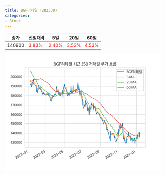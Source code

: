 ```yaml
---
title: BGF리테일 (282330)
categories:
- Stock
---
```


|종가|전일대비|5일|20일|60일|
|----|--------|---|----|----|
|140900|<span style="color: red">3.83%</span>|<span style="color: red">2.40%</span>|<span style="color: red">3.53%</span>|<span style="color: red">4.53%</span>|

<!-- more -->

![282330](/assets/images/stock/282330.png)
